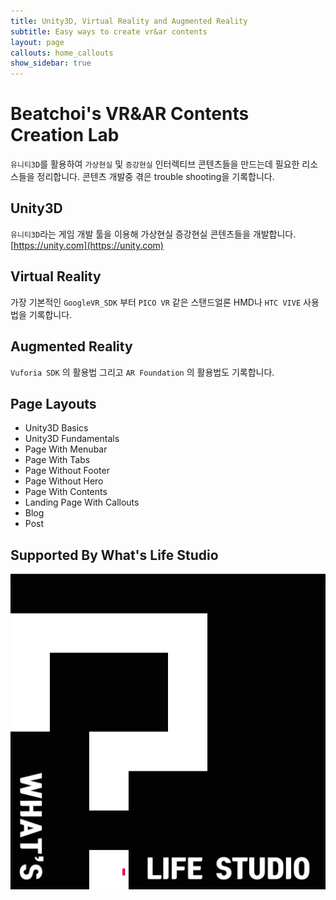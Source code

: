 ```yaml
---
title: Unity3D, Virtual Reality and Augmented Reality
subtitle: Easy ways to create vr&ar contents
layout: page
callouts: home_callouts
show_sidebar: true
---
```


# Beatchoi's VR&AR Contents Creation Lab

`유니티3D`를 활용하여 `가상현실` 및 `증강현실` 인터렉티브 콘텐츠들을 만드는데 필요한 리소스들을 정리합니다. 콘텐츠 개발중 겪은 trouble shooting을 기록합니다.  

## Unity3D

`유니티3D`라는 게임 개발 툴을 이용해 가상현실 증강현실 콘텐츠들을 개발합니다. [https://unity.com](https://unity.com)

## Virtual Reality

가장 기본적인 `GoogleVR_SDK` 부터 `PICO VR` 같은 스탠드얼론 HMD나 `HTC VIVE` 사용법을 기록합니다.

## Augmented Reality

`Vuforia SDK` 의 활용법 그리고 `AR Foundation` 의 활용법도 기록합니다.

## Page Layouts

* Unity3D Basics
* Unity3D Fundamentals
* Page With Menubar
* Page With Tabs
* Page Without Footer
* Page Without Hero
* Page With Contents
* Landing Page With Callouts
* Blog
* Post

## Supported By What's Life Studio

[![JetBrains](img/logoWhtls.png)](https://www.whtls.com)

